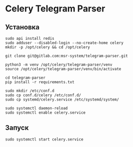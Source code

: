 # Celery Telegram Parser

## Установка

```
sudo api install redis
sudo adduser --disabled-login --no-create-home celery
mkdir -p /opt/celery && cd /opt/celery
```
```
git clone git@gitlab.com:msr-system/telegram-parser.git
```
```
python3 -m venv /opt/celery/telegram-parser/venv
source /opt/celery/telegram-parser/venv/bin/activate
```
```
cd telegram-parser
pip install -r requirements.txt
```

```
sudo mkdir /etc/conf.d
sudo cp conf.d/celery /etc/conf.d/
sudo cp systemd/celery.service /etc/systemd/system/
```

```
sudo systemctl daemon-reload
sudo systemctl enable celery.service
```

## Запуск

```
sudo systemctl start celery.service
```